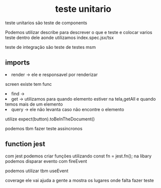 
<h1 align="center"> teste unitario </h1>
<p> teste unitarios são teste de components </p>
<p> Podemos utilizar describe para descrever o que e teste e colocar varios teste dentro dele 
aonde utilizamos index.spec.jsx/tsx </p>
<p> teste de integração são teste de testes msm </p>

<h2>imports </h2>

<li> render -> ele e responsavel por renderizar </li>
<p> screen existe tem func </p>
<li>find ->
<li>get -> utilizamos para quando elemento estiver na tela,getAll e quando temos mais de um elemento
<li>query -> ele não levanta caso não encontre o elemento

<p> utilize expect(button).toBeInTheDocument()
<p> podemos tbm fazer teste assincronos 

<h2> function jest </h2>

<p> com jest podemos criar funções utilizando const fn = jest.fn();
na libary podemos disparar evento com fireEvent </p>
<p> podemos utilizar tbm useEvent 
<p> coverage ele vai ajuda a gente a mostra os lugares onde falta fazer teste 

